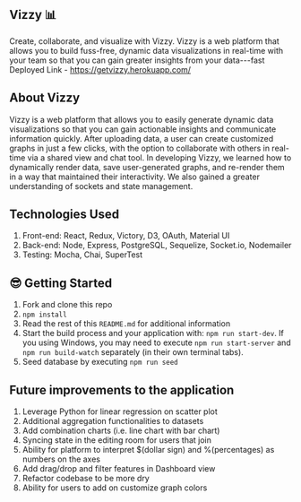 ## Vizzy 📊
Create, collaborate, and visualize with Vizzy. Vizzy is a web platform that allows you to build fuss-free, dynamic data visualizations in real-time with your team so that you can gain greater insights from your data---fast
Deployed Link - https://getvizzy.herokuapp.com/

 ## About Vizzy
 Vizzy is a web platform that allows you to easily generate dynamic data visualizations so that you can gain actionable insights and communicate information quickly. After uploading data, a user can create customized graphs in just a few clicks, with the option to collaborate with others in real-time via a shared view and chat tool. In developing Vizzy, we learned how to dynamically render data, save user-generated graphs, and re-render them in a way that maintained their interactivity. We also gained a greater understanding of sockets and state management.

 ## Technologies Used
 1. Front-end: React, Redux, Victory, D3, OAuth, Material UI
 2. Back-end: Node, Express, PostgreSQL, Sequelize, Socket.io, Nodemailer
 3. Testing: Mocha, Chai, SuperTest


## 😎 Getting Started

1. Fork and clone this repo
2. `npm install`
3. Read the rest of this `README.md` for additional information
4. Start the build process and your application with: `npm run start-dev`. If you using Windows, you may need to execute `npm run start-server` and `npm run build-watch` separately (in their own terminal tabs).
5. Seed database by executing `npm run seed`

## Future improvements to the application
1. Leverage Python for linear regression on scatter plot
2. Additional aggregation functionalities to datasets
3. Add combination charts (i.e. line chart with bar chart)
4. Syncing state in the editing room for users that join
5. Ability for platform to interpret $(dollar sign) and %(percentages) as numbers on the axes
6. Add drag/drop and filter features in Dashboard view
7. Refactor codebase to be more dry
8. Ability for users to add on customize graph colors


